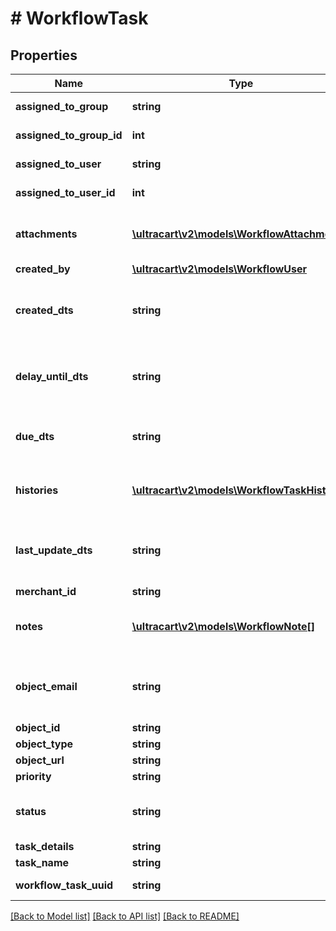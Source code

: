 # # WorkflowTask

## Properties

Name | Type | Description | Notes
------------ | ------------- | ------------- | -------------
**assigned_to_group** | **string** | Assigned to group | [optional]
**assigned_to_group_id** | **int** | Assigned to group ID | [optional]
**assigned_to_user** | **string** | Assigned to user | [optional]
**assigned_to_user_id** | **int** | Assigned to user ID | [optional]
**attachments** | [**\ultracart\v2\models\WorkflowAttachment[]**](WorkflowAttachment.md) | Attachments to the Workflow Task | [optional]
**created_by** | [**\ultracart\v2\models\WorkflowUser**](WorkflowUser.md) |  | [optional]
**created_dts** | **string** | Date/time that the workflow task was created | [optional]
**delay_until_dts** | **string** | Date/time that the workflow task should delay until | [optional]
**due_dts** | **string** | Date/time that the workflow task is due | [optional]
**histories** | [**\ultracart\v2\models\WorkflowTaskHistory[]**](WorkflowTaskHistory.md) | Array of history records for the task | [optional]
**last_update_dts** | **string** | Date/time that the workflow task was last updated | [optional]
**merchant_id** | **string** | Merchant ID | [optional]
**notes** | [**\ultracart\v2\models\WorkflowNote[]**](WorkflowNote.md) | Notes on the Workflow Task | [optional]
**object_email** | **string** | Object is associated with customer email | [optional]
**object_id** | **string** | Object ID | [optional]
**object_type** | **string** | Object Type | [optional]
**object_url** | **string** | Object URL | [optional]
**priority** | **string** | Priority | [optional]
**status** | **string** | Status of the workflow task | [optional]
**task_details** | **string** | Task Details | [optional]
**task_name** | **string** | Task Name | [optional]
**workflow_task_uuid** | **string** | Workflow Task UUID | [optional]

[[Back to Model list]](../../README.md#models) [[Back to API list]](../../README.md#endpoints) [[Back to README]](../../README.md)
